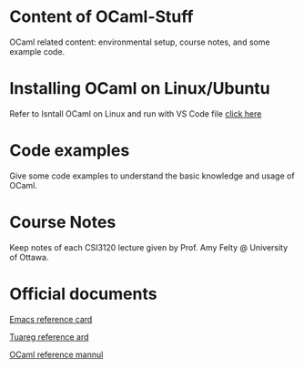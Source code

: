 # Content of OCaml-Stuff
OCaml related content: environmental setup, course notes, and some example code. 


# Installing OCaml on Linux/Ubuntu  
Refer to Isntall OCaml on Linux and run with VS Code file [click here](https://github.com/msha096/OCaml-Stuff/blob/master/Install%20OCaml%20on%20Linux%20and%20run%20with%20VS%20Code.ipynb)


# Code examples
Give some code examples to understand the basic knowledge and usage of OCaml.


# Course Notes
Keep notes of each CSI3120 lecture given by Prof. Amy Felty @ University of Ottawa.


# Official documents
[Emacs reference card](Emacs_ref_card.pdf) 

[Tuareg reference ard](OCaml_Emacs_mode.pdf)

[OCaml reference mannul](ocaml-4.11-refman.pdf)
